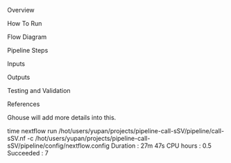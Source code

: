 Overview

How To Run

Flow Diagram

Pipeline Steps

Inputs

Outputs

Testing and Validation

References

Ghouse will add more details into this.

time nextflow run /hot/users/yupan/projects/pipeline-call-sSV/pipeline/call-sSV.nf -c /hot/users/yupan/projects/pipeline-call-sSV/pipeline/config/nextflow.config
Duration    : 27m 47s
CPU hours   : 0.5
Succeeded   : 7